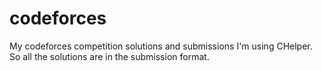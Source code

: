 # codeforces
My codeforces competition solutions and submissions
I'm using CHelper. So all the solutions are in the submission format.
